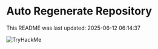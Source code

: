 # Auto Regenerate Repository

This README was last updated: 2025-06-12 06:14:37

 ![TryHackMe](https://tryhackme.com/badge/533634)